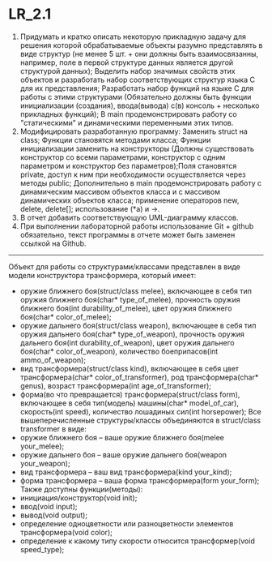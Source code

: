 # LR_2.1
1) Придумать и кратко описать некоторую прикладную задачу для решения которой обрабатываемые объекты разумно представлять в виде структур (не менее 5 шт. + они должны быть взаимосвязанны, например, поле в первой структуре данных является другой структурой данных); Выделить набор значимых свойств этих объектов и разработать набор соответствующих структур языка C для их представления; Разработать набор функций на языке C для работы с этими структурами (Обязательно должны быть функции инициализации (создания), ввода(вывода) с(в) консоль + несколько прикладных функций); В main продемонстрировать работу со "статическими" и динамическими переменными этих типов.
2) Модифицировать разработанную программу:  Заменить struct на class; Функции становятся методами класса; Функции инициализации  заменить на конструкторы (Должны существовать конструктор со всеми параметрами, конструктор с одним параметром и конструктор без параметров);Поля становятся private, доступ к ним при необходимости осуществляется через методы public; Дополнительно в main продемонстрировать работу с динамическим массивом объектов класса и с массивом динамических объектов класса; применение операторов new, delete, delete[]; использование (*a) и ->.
3) В отчет добавить соответствующую UML-диаграмму классов.
4) При выполнении лабораторной работы использование Git + github обязательно, текст программы в отчете может быть заменен ссылкой на Github. 
--------------------------------------------------------------------------
Объект для работы со структурами/классами представлен в виде модели конструктора трансформера, который имеет:
- оружие ближнего боя(struct/class melee), включающее в себя тип оружия ближнего боя(char* type_of_melee), прочность оружия ближнего боя(int durability_of_melee), цвет оружия ближнего боя(char* color_of_melee);
- оружие дальнего боя(struct/class weapon), включающее в себя тип оружия дальнего боя(char* type_of_weapon), прочность оружия дальнего боя(int durability_of_weapon), цвет оружия дальнего боя(char* color_of_weapon), количество боеприпасов(int ammo_of_weapon);
- вид трансформера(struct/class kind), включающее в себя цвет трансформера(char* color_of_transformer), род трансформера(char* genus), возраст трансформера(int age_of_transformer);
- форма(во что превращается) трансформера(struct/class form), включающее в себя тип(модель) машины(char* model_of_car), скорость(int speed), количество лошадиных сил(int horsepower);
Все вышеперечисленные структуры/классы объединяются в struct/class transformer в виде:
- оружие ближнего боя – ваше оружие ближнего боя(melee your_melee);
- оружие дальнего боя – ваше оружие дальнего боя(weapon your_weapon);
- вид трансформера – ваш вид трансформера(kind your_kind);
- форма трансформера – ваша форма трансформера(form your_form);
Также доступны функции(методы):
- инициация/конструктор(void init);
- ввод(void input);
- вывод(void output);
- определение одноцветности или разноцветности элементов трансформера(void color);
- определение к какому типу скорости относится трансформер(void speed_type);
